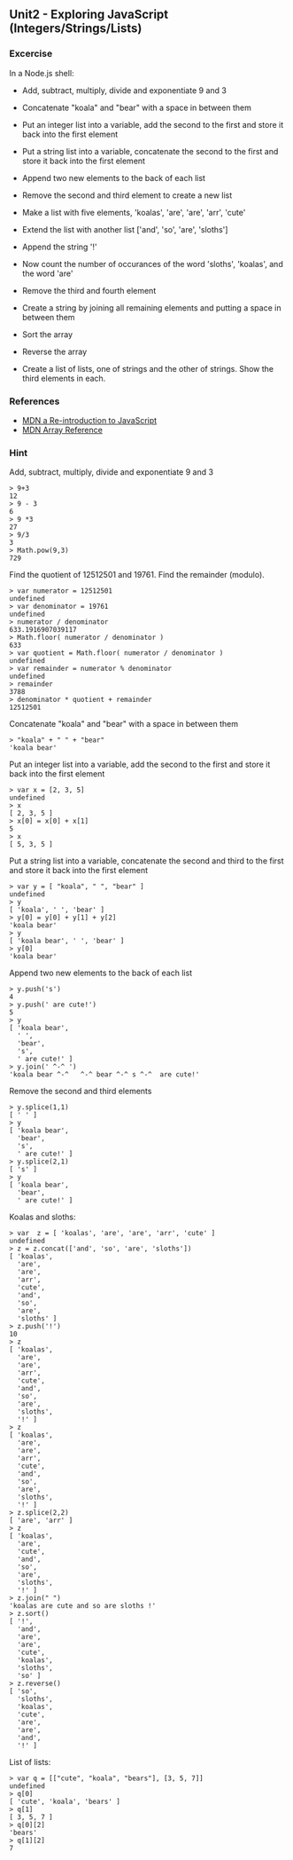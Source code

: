 Unit2 - Exploring JavaScript (Integers/Strings/Lists)
---

### **Excercise**

In a Node.js shell:

* Add, subtract, multiply, divide and exponentiate 9 and 3
* Concatenate "koala" and "bear" with a space in between them
* Put an integer list into a variable, add the second to the first and store it back into the first element
* Put a string list into a variable, concatenate the second to the first and store it back into the first element
* Append two new elements to the back of each list
* Remove the second and third element to create a new list

* Make a list with five elements, 'koalas', 'are', 'are', 'arr', 'cute'
* Extend the list with another list ['and', 'so', 'are', 'sloths']
* Append the string '!'
* Now count the number of occurances of the word 'sloths', 'koalas', and the word 'are'
* Remove the third and fourth element
* Create a string by joining all remaining elements and putting a space in between them
* Sort the array
* Reverse the array

* Create a list of lists, one of strings and the other of strings.  Show the third elements in each.


### References

* [MDN a Re-introduction to JavaScript](https://developer.mozilla.org/en-US/docs/Web/JavaScript/A_re-introduction_to_JavaScript)
* [MDN Array Reference](https://developer.mozilla.org/en-US/docs/Web/JavaScript/Reference/Global_Objects/Array)

### **Hint**

Add, subtract, multiply, divide and exponentiate 9 and 3

    > 9+3
    12
    > 9 - 3
    6
    > 9 *3
    27
    > 9/3
    3
    > Math.pow(9,3)
    729

Find the quotient of 12512501 and 19761.  Find the remainder (modulo).

    > var numerator = 12512501
    undefined
    > var denominator = 19761
    undefined
    > numerator / denominator
    633.1916907039117
    > Math.floor( numerator / denominator )
    633
    > var quotient = Math.floor( numerator / denominator )
    undefined
    > var remainder = numerator % denominator
    undefined
    > remainder
    3788
    > denominator * quotient + remainder
    12512501


Concatenate "koala" and "bear" with a space in between them

    > "koala" + " " + "bear"
    'koala bear'

Put an integer list into a variable, add the second to the first and store it back into the first element

    > var x = [2, 3, 5]
    undefined
    > x
    [ 2, 3, 5 ]
    > x[0] = x[0] + x[1]
    5
    > x
    [ 5, 3, 5 ]

Put a string list into a variable, concatenate the second and third to the first and store it back into the first element

    > var y = [ "koala", " ", "bear" ]
    undefined
    > y
    [ 'koala', ' ', 'bear' ]
    > y[0] = y[0] + y[1] + y[2]
    'koala bear'
    > y
    [ 'koala bear', ' ', 'bear' ]
    > y[0]
    'koala bear'

Append two new elements to the back of each list

    > y.push('s')
    4
    > y.push(' are cute!')
    5
    > y
    [ 'koala bear',
      ' ',
      'bear',
      's',
      ' are cute!' ]
    > y.join(' ^-^ ')
    'koala bear ^-^   ^-^ bear ^-^ s ^-^  are cute!'

Remove the second and third elements

    > y.splice(1,1)
    [ ' ' ]
    > y
    [ 'koala bear',
      'bear',
      's',
      ' are cute!' ]
    > y.splice(2,1)
    [ 's' ]
    > y
    [ 'koala bear',
      'bear',
      ' are cute!' ]

Koalas and sloths:

    > var  z = [ 'koalas', 'are', 'are', 'arr', 'cute' ]
    undefined
    > z = z.concat(['and', 'so', 'are', 'sloths'])
    [ 'koalas',
      'are',
      'are',
      'arr',
      'cute',
      'and',
      'so',
      'are',
      'sloths' ]
    > z.push('!')
    10
    > z
    [ 'koalas',
      'are',
      'are',
      'arr',
      'cute',
      'and',
      'so',
      'are',
      'sloths',
      '!' ]
    > z
    [ 'koalas',
      'are',
      'are',
      'arr',
      'cute',
      'and',
      'so',
      'are',
      'sloths',
      '!' ]
    > z.splice(2,2)
    [ 'are', 'arr' ]
    > z
    [ 'koalas',
      'are',
      'cute',
      'and',
      'so',
      'are',
      'sloths',
      '!' ]
    > z.join(" ")
    'koalas are cute and so are sloths !'
    > z.sort()
    [ '!',
      'and',
      'are',
      'are',
      'cute',
      'koalas',
      'sloths',
      'so' ]
    > z.reverse()
    [ 'so',
      'sloths',
      'koalas',
      'cute',
      'are',
      'are',
      'and',
      '!' ]

List of lists:

    > var q = [["cute", "koala", "bears"], [3, 5, 7]]
    undefined
    > q[0]
    [ 'cute', 'koala', 'bears' ]
    > q[1]
    [ 3, 5, 7 ]
    > q[0][2]
    'bears'
    > q[1][2]
    7
